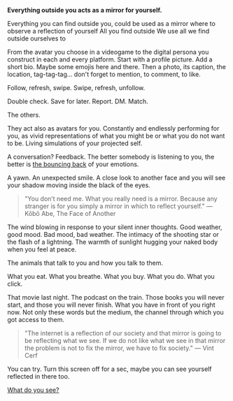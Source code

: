 **Everything outside you acts as a mirror for yourself.**

Everything you can find outside you, could be used as a mirror where to observe a reflection of yourself
All you find outside 
We use all we find outside ourselves to

From the avatar you choose in a videogame to the digital persona you construct in each and every platform. Start with a profile picture. Add a short bio. Maybe some emojis here and there. Then a photo, its caption, the location, tag-tag-tag... don't forget to mention, to comment, to like. 

Follow, refresh, swipe. Swipe, refresh, unfollow. 

Double check. Save for later. Report. DM. Match.

The others. 

They act also as avatars for you. Constantly and endlessly performing for you, as vivid representations of what you might be or what you do not want to be. Living simulations of your projected self.

A conversation? Feedback. The better somebody is listening to you, the better is [the bouncing back](https://youtu.be/f0Fi32LbXHA?t=1303) of your emotions. 

A yawn. An unexpected smile. A close look to another face and you will see your shadow moving inside the black of the eyes.

> "You don’t need me. What you really need is a mirror. Because any stranger is for you simply a mirror in which to reflect yourself." — Kōbō Abe, The Face of Another

The wind blowing in response to your silent inner thoughts. Good weather, good mood. Bad mood, bad weather. The intimacy of the shooting star or the flash of a lightning. The warmth of sunlight hugging your naked body when you feel at peace.

The animals that talk to you and how you talk to them.

What you eat. What you breathe. What you buy. What you do. What you click.

That movie last night. The podcast on the train. Those books you will never start, and those you will never finish. What you have in front of you right now. Not only these words but the medium, the channel through which you got access to them.

> "The internet is a reflection of our society and that mirror is going to be reflecting what we see. If we do not like what we see in that mirror the problem is not to fix the mirror, we have to fix society." — Vint Cerf

You can try. Turn this screen off for a sec, maybe you can see yourself reflected in there too.

[What do you see?](https://www.youtube.com/watch?v=HRrFvapV4ms)